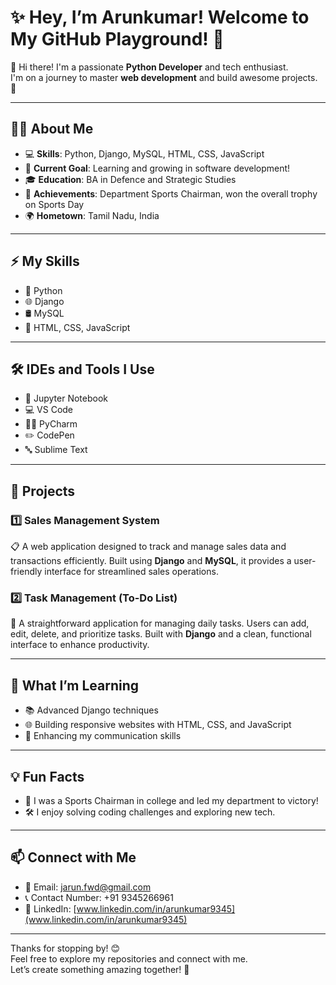 # ✨ Hey, I’m Arunkumar! Welcome to My GitHub Playground! 🎉  

  
👋 Hi there! I'm  a passionate **Python Developer** and tech enthusiast.  
I'm on a journey to master **web development** and build awesome projects. 🚀  

---

## 👨‍💻 About Me  
- 💻 **Skills**: Python, Django, MySQL, HTML, CSS, JavaScript  
- 🎯 **Current Goal**: Learning and growing in software development!
- 🎓 **Education**: BA in Defence and Strategic Studies
- 🏅 **Achievements**: Department Sports Chairman, won the overall trophy on Sports Day  
- 🌍 **Hometown**: Tamil Nadu, India  

---

## ⚡ My Skills  
- 🐍 Python  
- 🌐 Django  
- 🛢️ MySQL  
- 🎨 HTML, CSS, JavaScript  

---

## 🛠️ IDEs and Tools I Use  
- 📓 Jupyter Notebook  
- 💻 VS Code  
- 🧑‍💻 PyCharm  
- ✏️ CodePen  
- 🔤 Sublime Text  

---

## 🔭 Projects  

### 1️⃣ **Sales Management System**  
📋 A web application designed to track and manage sales data and transactions efficiently. Built using **Django** and **MySQL**, it provides a user-friendly interface for streamlined sales operations.  

### 2️⃣ **Task Management (To-Do List)**  
📝 A straightforward application for managing daily tasks. Users can add, edit, delete, and prioritize tasks. Built with **Django** and a clean, functional interface to enhance productivity.  

---

## 🌱 What I’m Learning  
- 📚 Advanced Django techniques  
- 🌐 Building responsive websites with HTML, CSS, and JavaScript  
- 💬 Enhancing my communication skills  

---

## 💡 Fun Facts  
- 🏃 I was a Sports Chairman in college and led my department to victory!  
- 🛠️ I enjoy solving coding challenges and exploring new tech.  

---

## 📫 Connect with Me  
- 📧 Email: [jarun.fwd@gmail.com](jarun.fwd@gmail.com)
- 📞 Contact Number: +91 9345266961    
- 💼 LinkedIn: [www.linkedin.com/in/arunkumar9345](www.linkedin.com/in/arunkumar9345)  

---

Thanks for stopping by! 😊  
Feel free to explore my repositories and connect with me.  
Let’s create something amazing together! 🌟  
